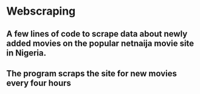 # Webscraping
## A few lines of code to scrape data about newly added movies on the popular netnaija movie site in Nigeria.
## The program scraps the site for new movies every four hours
